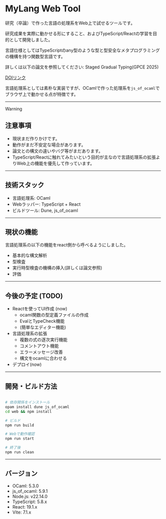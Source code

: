 # MyLang Web Tool

研究（卒論）で作った言語の処理系をWeb上で試せるツールです。

研究成果を実際に動かせる形にすること、およびTypeScript/Reactの学習を目的として開発しました。

言語仕様としてはTypeScriptのany型のような型と型安全なメタプログラミングの機構を持つ関数型言語です。

詳しくは以下の論文を参照してください: Staged Gradual Typing(GPCE 2025)

[DOIリンク](https://dl.acm.org/doi/10.1145/3742876.3742880)  
 
言語処理系としては素朴な実装ですが、OCamlで作った処理系を`js_of_ocaml`でブラウザ上で動かせる点が特徴です。

---
> [!WARNING]
> ## 注意事項
> - 現状まだ作りかけです。
> - 動作がまだ不安定な場合があります。
> - 論文との構文の違いやバグ等がまだあります。
> - TypeScript/Reactに触れてみたいという目的が主なので言語処理系の拡張よりWeb上の機能を優先して作っています。


---

## 技術スタック
- 言語処理系: OCaml
- Webラッパー: TypeScript + React
- ビルドツール: Dune, js_of_ocaml

---

## 現状の機能
言語処理系の以下の機能をreact側から呼べるようにしました。
- 基本的な構文解析
- 型検査
- 実行時型検査の機構の挿入(詳しくは論文参照)
- 評価

---

## 今後の予定 (TODO)
- Reactを使ってUI作成  (now)
  - ocaml関数の型定義ファイルの作成
  - EvalとTypeCheck機能
  - (簡単なエディター機能)
- 言語処理系の拡張
  - 複数の式の逐次実行機能
  - コメントアウト機能
  - エラーメッセージ改善
  - 構文をocamlに合わせる
- デプロイ(now)

---

## 開発・ビルド方法
```bash

# 依存関係をインストール
opam install dune js_of_ocaml
cd web && npm install

# ビルド
npm run build

# Webで動作確認
npm run start

# 終了後
npm run clean
```

---

## バージョン

- OCaml: 5.3.0
- js_of_ocaml: 5.9.1
- Node.js: v22.14.0
- TypeScript: 5.8.x
- React: 19.1.x
- Vite: 7.1.x

